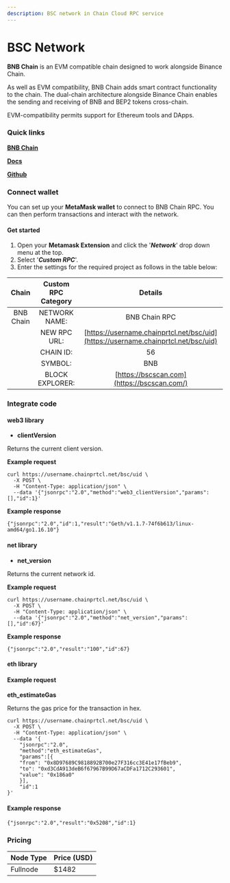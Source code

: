 ```yaml
---
description: BSC network in Chain Cloud RPC service
---
```


# BSC Network

**BNB Chain** is an EVM compatible chain designed to work alongside Binance Chain.

As well as EVM compatibility, BNB Chain adds smart contract functionality to the chain. The dual-chain architecture alongside Binance Chain enables the sending and receiving of BNB and BEP2 tokens cross-chain.

EVM-compatibility permits support for Ethereum tools and DApps.

### Quick links[​](https://docs.chain.com/docs/cloud/supported-chains/bsc-network/#quick-links) <input type="hidden" id="quick-links" />

[**BNB Chain**](https://www.binance.org/en/smartChain)

[**Docs**](https://docs.binance.org/smart-chain/guides/bsc-intro.html)

[**Github**](https://github.com/bnb-chain)

### Connect wallet[​](https://docs.chain.com/docs/cloud/supported-chains/bsc-network/#connect-wallet) <input type="hidden" id="connect-wallet" />

You can set up your **MetaMask wallet** to connect to BNB Chain RPC. You can then perform transactions and interact with the network.

#### Get started[​](https://docs.chain.com/docs/cloud/supported-chains/bsc-network/#get-started) <input type="hidden" id="get-started" />

1. Open your **Metamask Extension** and click the '_**Network**_' drop down menu at the top.
2. Select '_**Custom RPC**_'.
3. Enter the settings for the required project as follows in the table below:

|   Chain   | Custom RPC Category |                                                        Details                                                         |
| :-------: | :-----------------: | :--------------------------------------------------------------------------------------------------------------------: |
| BNB Chain |    NETWORK NAME:    |                                                     BNB Chain RPC                                                      |
|           |    NEW RPC URL:     | [https://username.chainprtcl.net/bsc/uid](https://username.chainprtcl.net/bsc/uid)                                     |
|           |      CHAIN ID:      |                                                           56                                                           |
|           |       SYMBOL:       |                                                          BNB                                                           |
|           |   BLOCK EXPLORER:   |                                      [https://bscscan.com](https://bscscan.com/)                                       |

### Integrate code[​](https://docs.chain.com/docs/cloud/supported-chains/bsc-network/#integrate-code) <input type="hidden" id="integrate-code" />

#### web3 library[​](https://docs.chain.com/docs/cloud/supported-chains/bsc-network/#web3-library) <input type="hidden" id="web3-library" />

* **clientVersion**

Returns the current client version.

**Example request**[**​**](https://docs.chain.com/docs/cloud/supported-chains/bsc-network/#example-request)

```
curl https://username.chainprtcl.net/bsc/uid \
  -X POST \
  -H "Content-Type: application/json" \
  --data '{"jsonrpc":"2.0","method":"web3_clientVersion","params":[],"id":1}'
```

**Example response**[**​**](https://docs.chain.com/docs/cloud/supported-chains/bsc-network/#example-response)

```
{"jsonrpc":"2.0","id":1,"result":"Geth/v1.1.7-74f6b613/linux-amd64/go1.16.10"}
```

#### net library[​](https://docs.chain.com/docs/cloud/supported-chains/bsc-network/#net-library) <input type="hidden" id="net-library" />

* **net\_version**

Returns the current network id.

**Example request**[**​**](https://docs.chain.com/docs/cloud/supported-chains/bsc-network/#example-request-1)

```
curl https://username.chainprtcl.net/bsc/uid \
  -X POST \
  -H "Content-Type: application/json" \
  --data '{"jsonrpc":"2.0","method":"net_version","params":[],"id":67}'
```

**Example response**[**​**](https://docs.chain.com/docs/cloud/supported-chains/bsc-network/#example-response-1)

```
{"jsonrpc":"2.0","result":"100","id":67}
```

#### eth library[​](https://docs.chain.com/docs/cloud/supported-chains/bsc-network/#eth-library) <input type="hidden" id="eth-library" />

#### Example request[​](https://docs.chain.com/docs/cloud/supported-chains/bsc-network/#example-request-2) <input type="hidden" id="example-request-2" />

**eth\_estimateGas**

Returns the gas price for the transaction in hex.

```
curl https://username.chainprtcl.net/bsc/uid \
  -X POST \
  -H "Content-Type: application/json" \
  --data '{
    "jsonrpc":"2.0",
    "method":"eth_estimateGas",
    "params":[{
    "from": "0x8D97689C9818892B700e27F316cc3E41e17fBeb9",
    "to": "0xd3CdA913deB6f67967B99D67aCDFa1712C293601",
    "value": "0x186a0"
    }],
    "id":1
}'
```

#### Example response[​](https://docs.chain.com/docs/cloud/supported-chains/bsc-network/#example-response-2) <input type="hidden" id="example-response-2" />

```
{"jsonrpc":"2.0","result":"0x5208","id":1}
```

### Pricing[​](https://docs.chain.com/docs/cloud/supported-chains/bsc-network/#pricing) <input type="hidden" id="pricing" />

| Node Type             | Price (USD)          |
| --------------------- | ---------------------|
| Fullnode              | $1482                |